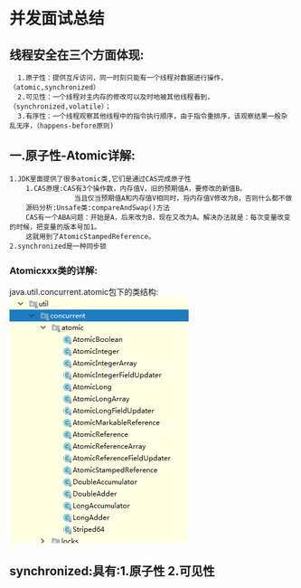 # 并发面试总结

## 线程安全在三个方面体现:
      1.原子性：提供互斥访问，同一时刻只能有一个线程对数据进行操作，（atomic,synchronized）
      2.可见性：一个线程对主内存的修改可以及时地被其他线程看到，（synchronized,volatile）；
      3.有序性：一个线程观察其他线程中的指令执行顺序，由于指令重排序，该观察结果一般杂乱无序，（happens-before原则)
## 一.原子性-Atomic详解:
	1.JDK里面提供了很多atomic类,它们是通过CAS完成原子性
		1.CAS原理:CAS有3个操作数，内存值V，旧的预期值A，要修改的新值B。
					当且仅当预期值A和内存值V相同时，将内存值V修改为B，否则什么都不做
		源码分析:Unsafe类:compareAndSwap()方法 
		CAS有一个ABA问题：开始是A，后来改为B，现在又改为A。解决办法就是：每次变量改变的时候，把变量的版本号加1。
		这就用到了AtomicStampedReference。
	2.synchronized是一种同步锁
### Atomicxxx类的详解:</br>
java.util.concurrent.atomic包下的类结构:</br>
![img](https://github.com/longchenwen/mainshi/blob/master/src/img/atomic.png)

## synchronized:具有:1.原子性 2.可见性
